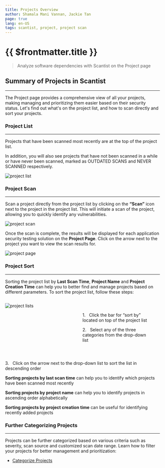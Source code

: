 ```yaml
---
title: Projects Overview
author: Shamala Mani Vannan, Jackie Tan
page: true
lang: en-US
tags: scantist, project, project scan
---
```


<ClientOnly>

# {{ $frontmatter.title }}

> Analyze software dependencies with Scantist on the Project page

## Summary of Projects in Scantist

<hr class="thick" />

The Project page provides a comprehensive view of all your projects, making managing and prioritizing them easier based on their security status. Let's find out what's on the project list, and how to scan directly and sort your projects. 

### Project List

<hr class="thick" />

Projects that have been scanned most recently are at the top of the project list.

In addition, you will also see projects that have not been scanned in a while or have never been scanned, marked as OUTDATED SCANS and NEVER SCANNED respectively. 

![project list](/images/Projects-Overview/Projects-Overview-1.png)


### Project Scan

<hr class="thick" />

Scan a project directly from the project list by clicking on the **“Scan”** icon next to the project in the project list. This will initiate a scan of the project, allowing you to quickly identify any vulnerabilities. 

![project scan](/images/Projects-Overview/Projects-Overview-2.png)

Once the scan is complete, the results will be displayed for each application security testing solution on the **Project Page**. Click on the arrow next to the project you want to view the scan results for. 

![project page](/images/Projects-Overview/Projects-Overview-3.png)


### Project Sort

<hr class="thick" />

Sorting the project list by **Last Scan Time**, **Project Name** and **Project Creation Time** can help you to better find and manage projects based on different parameters. To sort the project list, follow these steps:

<div style="display: flex;">
<div style="flex: 1; ">

![project lists](/images/Projects-Overview/Projects-Overview-4.png)

</div>

<div style="flex: 1; margin: 30px;">

1.&nbsp;&nbsp;&nbsp;Click the bar for “sort by” located on top of the project list

2.&nbsp;&nbsp;&nbsp;Select any of the three categories from the drop-down list

</div>
</div>

3.&nbsp;&nbsp;&nbsp;Click on the arrow next to the drop-down list to sort the list in descending order

**Sorting projects by last scan time** can help you to identify which projects have been scanned most recently

**Sorting projects by project name** can help you to identify projects in ascending order alphabetically

**Sorting projects by project creation time** can be useful for identifying recently added projects

### Further Categorizing Projects

<hr class="thick" />

Projects can be further categorized based on various criteria such as severity, scan source and customized scan date range. Learn how to filter your projects for better management and prioritization:
- [Categorize Projects](categorize-projects)
</ClientOnly>
